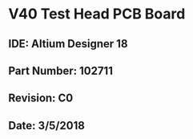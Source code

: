 # V40 Test Head PCB Board
## IDE: Altium Designer 18
## Part Number: 102711
## Revision: C0
## Date: 3/5/2018
